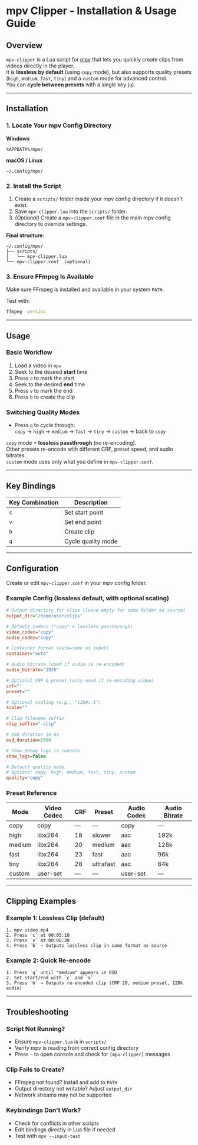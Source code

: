 # mpv Clipper - Installation & Usage Guide

## Overview

`mpv-clipper` is a Lua script for [mpv](https://mpv.io/) that lets you quickly create clips from videos directly in the player.  
It is **lossless by default** (using `copy` mode), but also supports quality presets (`high`, `medium`, `fast`, `tiny`) and a `custom` mode for advanced control.  
You can **cycle between presets** with a single key (`q`).

---

## Installation

### 1. Locate Your mpv Config Directory

**Windows**
```
%APPDATA%/mpv/
```

**macOS / Linux**
```
~/.config/mpv/
```

### 2. Install the Script

1. Create a `scripts/` folder inside your mpv config directory if it doesn't exist.
2. Save `mpv-clipper.lua` into the `scripts/` folder.
3. *(Optional)* Create a `mpv-clipper.conf` file in the main mpv config directory to override settings.

**Final structure:**
```
~/.config/mpv/
├── scripts/
│   └── mpv-clipper.lua
└── mpv-clipper.conf  (optional)
```

### 3. Ensure FFmpeg Is Available

Make sure FFmpeg is installed and available in your system `PATH`.

Test with:
```bash
ffmpeg -version
```

---

## Usage

### Basic Workflow

1. Load a video in `mpv`
2. Seek to the desired **start** time
3. Press `c` to mark the start
4. Seek to the desired **end** time
5. Press `v` to mark the end
6. Press `b` to create the clip

### Switching Quality Modes

- Press `q` to cycle through:  
  `copy` → `high` → `medium` → `fast` → `tiny` → `custom` → back to `copy`

`copy` mode = **lossless passthrough** (no re-encoding).  
Other presets re-encode with different CRF, preset speed, and audio bitrates.  
`custom` mode uses only what you define in `mpv-clipper.conf`.

---

## Key Bindings

| Key Combination | Description                                |
|-----------------|--------------------------------------------|
| `c`             | Set start point                            |
| `v`             | Set end point                              |
| `b`             | Create clip                                |
| `q`             | Cycle quality mode                         |

---

## Configuration

Create or edit `mpv-clipper.conf` in your mpv config folder.

### Example Config (lossless default, with optional scaling)

```ini
# Output directory for clips (leave empty for same folder as source)
output_dir="/home/user/clips"

# Default codecs ("copy" = lossless passthrough)
video_codec="copy"
audio_codec="copy"

# Container format (auto=same as input)
container="auto"

# Audio bitrate (used if audio is re-encoded)
audio_bitrate="192k"

# Optional CRF & preset (only used if re-encoding video)
crf=""
preset=""

# Optional scaling (e.g., "1280:-1")
scale=""

# Clip filename suffix
clip_suffix="-clip"

# OSD duration in ms
osd_duration=1500

# Show debug logs in console
show_logs=false

# Default quality mode
# Options: copy, high, medium, fast, tiny, custom
quality="copy"
```

### Preset Reference

| Mode    | Video Codec | CRF  | Preset     | Audio Codec | Audio Bitrate |
|---------|------------|------|------------|-------------|---------------|
| copy    | copy       | —    | —          | copy        | —             |
| high    | libx264    | 18   | slower     | aac         | 192k          |
| medium  | libx264    | 20   | medium     | aac         | 128k          |
| fast    | libx264    | 23   | fast       | aac         | 96k           |
| tiny    | libx264    | 28   | ultrafast  | aac         | 64k           |
| custom  | user-set   | —    | —          | user-set    | —             |

---

## Clipping Examples

### Example 1: Lossless Clip (default)
```
1. mpv video.mp4
2. Press `c` at 00:05:10
3. Press `v` at 00:06:30
4. Press `b` → Outputs lossless clip in same format as source
```

### Example 2: Quick Re-encode
```
1. Press `q` until "medium" appears in OSD
2. Set start/end with `c` and `v`
3. Press `b` → Outputs re-encoded clip (CRF 20, medium preset, 128k audio)
```

---

## Troubleshooting

### Script Not Running?
- Ensure `mpv-clipper.lua` is in `scripts/`
- Verify mpv is reading from correct config directory
- Press `~` to open console and check for `[mpv-clipper]` messages

### Clip Fails to Create?
- FFmpeg not found? Install and add to `PATH`
- Output directory not writable? Adjust `output_dir`
- Network streams may not be supported

### Keybindings Don't Work?
- Check for conflicts in other scripts
- Edit bindings directly in Lua file if needed
- Test with `mpv --input-test`
